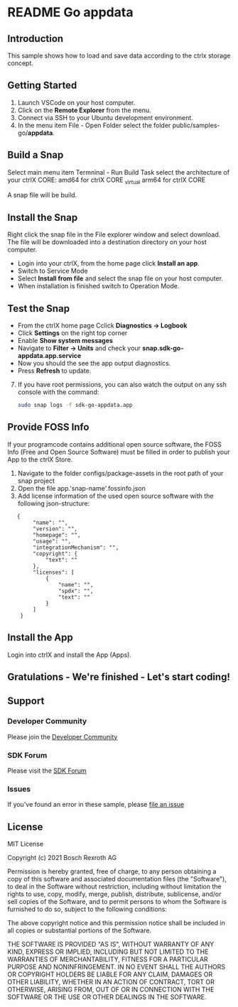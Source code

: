 # README Go appdata

## Introduction

This sample shows how to load and save data according to the ctrlx storage concept.

## Getting Started

1. Launch VSCode on your host computer.
2. Click on the __Remote Explorer__ from the menu.
3. Connect via SSH to your Ubuntu development environment.
4. In the menu item File - Open Folder select the folder public/samples-go/__appdata__.

## Build a Snap

Select main menu item Termninal - Run Build Task select the architecture of your ctrlX CORE:
    amd64 for ctrlX CORE <sub>virtual</sub>
    arm64 for ctrlX CORE

A snap file will be build.

## Install the Snap

Right click the snap file in the File explorer window and select download. The file will be downloaded into a destination directory on your host computer.

* Login into your ctrlX, from the home page click __Install an app__.
* Switch to Service Mode
* Select __Install from file__ and select the snap file on your host computer.
* When installation is finished switch to Operation Mode.

## Test the Snap

* From the ctrlX home page Cclick __Diagnostics -> Logbook__
* Click __Settings__ on the right top corner
* Enable __Show system messages__
* Navigate to __Filter -> Units__ and check your __snap.sdk-go-appdata.app.service__
* Now you should the see the app output diagnostics.
* Press __Refresh__ to update.

7. If you have root permissions, you can also watch the output on any ssh console with the command:
   ```bash
   sudo snap logs -f sdk-go-appdata.app
   ```
## Provide FOSS Info


If your programcode contains additional open source software, the FOSS Info (Free and Open Source Software) must be filled in order to publish your App to the ctrlX Store.
1. Navigate to the folder configs/package-assets in the root path of your snap project
2. Open the file app.'snap-name'.fossinfo.json
3. Add license information of the used open source software with the following json-structure:
```
   {
        "name": "",
        "version": "",
        "homepage": "",
        "usage": "",
        "integrationMechanism": "",
        "copyright": {
            "text": ""
        },
        "licenses": [
            {
                "name": "",
                "spdx": "",
                "text": ""
            }
        ]
    }
```

## Install the App

Login into ctrlX and install the App (Apps).

## Gratulations - We're finished - Let's start coding!


## Support
### Developer Community

Please join the [Developer Community](https://developer.community.boschrexroth.com/) 

### SDK Forum

Please visit the [SDK Forum](https://developer.community.boschrexroth.com/t5/ctrlX-AUTOMATION/ct-p/dcdev_community-bunit-dcae/) 

### Issues

If you've found an error in these sample, please [file an issue](https://github.com/boschrexroth)

## License

MIT License

Copyright (c) 2021 Bosch Rexroth AG

Permission is hereby granted, free of charge, to any person obtaining a copy
of this software and associated documentation files (the "Software"), to deal
in the Software without restriction, including without limitation the rights
to use, copy, modify, merge, publish, distribute, sublicense, and/or sell
copies of the Software, and to permit persons to whom the Software is
furnished to do so, subject to the following conditions:

The above copyright notice and this permission notice shall be included in all
copies or substantial portions of the Software.

THE SOFTWARE IS PROVIDED "AS IS", WITHOUT WARRANTY OF ANY KIND, EXPRESS OR
IMPLIED, INCLUDING BUT NOT LIMITED TO THE WARRANTIES OF MERCHANTABILITY,
FITNESS FOR A PARTICULAR PURPOSE AND NONINFRINGEMENT. IN NO EVENT SHALL THE
AUTHORS OR COPYRIGHT HOLDERS BE LIABLE FOR ANY CLAIM, DAMAGES OR OTHER
LIABILITY, WHETHER IN AN ACTION OF CONTRACT, TORT OR OTHERWISE, ARISING FROM,
OUT OF OR IN CONNECTION WITH THE SOFTWARE OR THE USE OR OTHER DEALINGS IN THE
SOFTWARE.